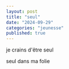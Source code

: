 ```yaml
---
layout: post
title: "seul"
date: "2024-09-29"
categories: "jeunesse"
published: true
---
```



je crains d'être seul  

seul dans ma folie  
